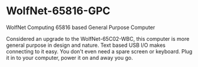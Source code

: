 # WolfNet-65816-GPC
 WolfNet Computing 65816 based General Purpose Computer

Considered an upgrade to the WolfNet-65C02-WBC, this computer is more general purpose in design and nature. Text based USB I/O makes connecting to it easy. You don't even need a spare screen or keyboard. Plug it in to your computer, power it on and away you go. 